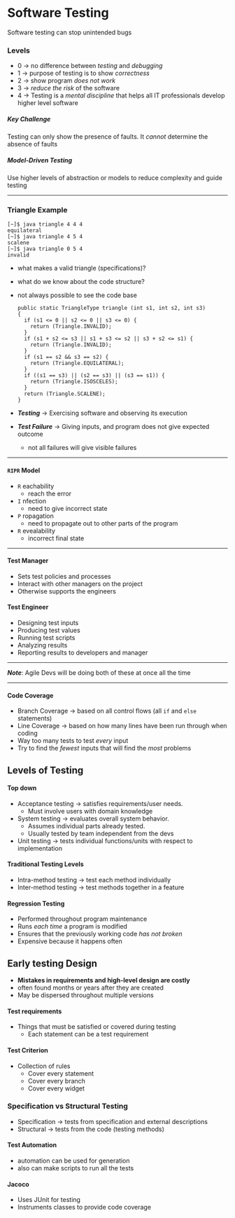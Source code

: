 # Software Testing

Software testing can stop unintended bugs

### Levels
- 0 &rarr; no difference between _testing_ and _debugging_
- 1 &rarr; purpose of testing is to show _correctness_
- 2 &rarr; show program *does not work*
- 3 &rarr; *reduce the risk* of the software
- 4 &rarr; Testing is a *mental discipline* that helps all IT professionals develop higher level software

##### Key Challenge
Testing can only show the presence of faults. It _cannot_ determine the absence of faults

##### Model-Driven Testing
Use higher levels of abstraction or models to reduce complexity and guide testing

___

### Triangle Example
```
[~]$ java triangle 4 4 4
equilateral
[~]$ java triangle 4 5 4
scalene
[~]$ java triangle 0 5 4
invalid
```

- what makes a valid triangle (specifications)?
- what do we know about the code structure?
- not always possible to see the code base

    ```
    public static TriangleType triangle (int s1, int s2, int s3)
    {
      if (s1 <= 0 || s2 <= 0 || s3 <= 0) {
        return (Triangle.INVALID);
      }
      if (s1 + s2 <= s3 || s1 + s3 <= s2 || s3 + s2 <= s1) {
        return (Triangle.INVALID);
      }
      if (s1 == s2 && s3 == s2) {
        return (Triangle.EQUILATERAL);
      }
      if ((s1 == s3) || (s2 == s3) || (s3 == s1)) {
        return (Triangle.ISOSCELES);
      }
      return (Triangle.SCALENE);
    }
    ```

- ***Testing*** &rarr; Exercising software and observing its execution
- ***Test Failure*** &rarr; Giving inputs, and program does not give expected outcome

    - not all failures will give visible failures

___

#### `RIPR` Model
- `R` eachability
    - reach the error
- `I` nfection
    - need to give incorrect state
- `P` ropagation
    - need to propagate out to other parts of the program
- `R` evealability
    - incorrect final state

___

#### Test Manager
- Sets test policies and processes
- Interact with other managers on the project
- Otherwise supports the engineers

#### Test Engineer
- Designing test inputs
- Producing test values
- Running test scripts
- Analyzing results
- Reporting results to developers and manager

___

***Note***: Agile Devs will be doing both of these at once all the time

___

#### Code Coverage
- Branch Coverage &rarr; based on all control flows (all `if` and `else` statements)
- Line Coverage &rarr; based on how many lines have been run through when coding
- Way too many tests to test _every_ input
- Try to find the _fewest_ inputs that will find the _most_ problems

## Levels of Testing

#### Top down
- Acceptance testing &rarr; satisfies requirements/user needs.
  - Must involve users with domain knowledge
- System testing &rarr; evaluates overall system behavior.
  - Assumes individual parts already tested.
  - Usually tested by team independent from the devs
- Unit testing &rarr; tests individual functions/units with respect to implementation

#### Traditional Testing Levels
- Intra-method testing &rarr; test each method individually
- Inter-method testing &rarr; test methods together in a feature

#### Regression Testing
- Performed throughout program maintenance
- Runs *each time* a program is modified
- Ensures that the previously working code *has not broken*
- Expensive because it happens often

## Early testing Design
- **Mistakes in requirements and high-level design are costly**
- often found months or years after they are created
- May be dispersed throughout multiple versions

#### Test requirements
- Things that must be satisfied or covered during testing
    - Each statement can be a test requirement

#### Test Criterion
- Collection of rules
    - Cover every statement
    - Cover every branch
    - Cover every widget

### Specification vs Structural Testing
- Specification &rarr; tests from specification and external descriptions
- Structural &rarr; tests from the code (testing methods)

#### Test Automation
- automation can be used for generation
- also can make scripts to run all the tests

#### Jacoco
- Uses JUnit for testing
- Instruments classes to provide code coverage
